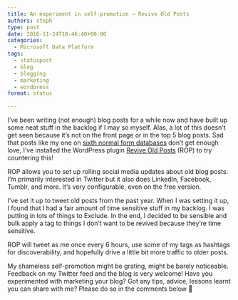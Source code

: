 ```yaml
---
title: An experiment in self-promotion – Revive Old Posts
authors: steph
type: post
date: 2016-11-24T10:46:40+00:00
categories:
  - Microsoft Data Platform
tags:
  - statuspost
  - blog
  - blogging
  - marketing
  - wordpress
format: status

---
```

I&#8217;ve been writing (not enough) blog posts for a while now and have built up some neat stuff in the backlog if I may so myself. Alas, a lot of this doesn&#8217;t get seen because it&#8217;s not on the front page or in the top 5 blog posts. Sad that posts like my one on [sixth normal form databases][1] don&#8217;t get enough love, I&#8217;ve installed the WordPress plugin [Revive Old Posts][2] (ROP) to try countering this!
  
<!--more-->

ROP allows you to set up rolling social media updates about old blog posts. I&#8217;m primarily interested in Twitter but it also does LinkedIn, Facebook, Tumblr, and more. It&#8217;s very configurable, even on the free version.
  


I&#8217;ve set it up to tweet old posts from the past year. When I was setting it up, I found that I had a fair amount of time sensitive stuff in my backlog. I was putting in lots of things to Exclude. In the end, I decided to be sensible and bulk apply a tag to things I don&#8217;t want to be revived because they&#8217;re time sensitive.

ROP will tweet as me once every 6 hours, use some of my tags as hashtags for discoverability, and hopefully drive a little bit more traffic to older posts.

My shameless self-promotion might be grating, might be barely noticeable. Feedback on my Twitter feed and the blog is very welcome! Have you experimented with marketing your blog? Got any tips, advice, lessons learnt you can share with me? Please do so in the comments below 🙂

 [1]: https://itsalocke.com/anchor-modelling-sixth-normal-form-databases/
 [2]: https://en-gb.wordpress.org/plugins/tweet-old-post/